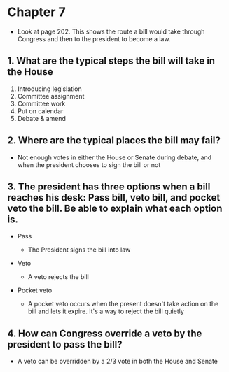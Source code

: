 # Chapter 7

- Look at page 202. This shows the route a bill would take through Congress and then to the president to become a law. 

## 1. What are the typical steps the bill will take in the House 
1. Introducing legislation
2. Committee assignment
3. Committee work
4. Put on calendar
5. Debate & amend

## 2. Where are the typical places the bill may fail?
- Not enough votes in either the House or Senate during debate, and when the president chooses to sign the bill or not

## 3. The president has three options when a bill reaches his desk: Pass bill, veto bill, and pocket veto the bill. Be able to explain what each option is.
- Pass
    - The President signs the bill into law

- Veto
    - A veto rejects the bill

- Pocket veto
    - A pocket veto occurs when the present doesn't take action on the bill and lets it expire. It's a way to reject the bill quietly

## 4. How can Congress override a veto by the president to pass the bill?
- A veto can be overridden by a 2/3 vote in both the House and Senate
